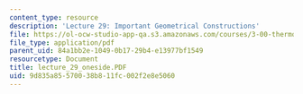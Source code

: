 ```yaml
---
content_type: resource
description: 'Lecture 29: Important Geometrical Constructions'
file: https://ol-ocw-studio-app-qa.s3.amazonaws.com/courses/3-00-thermodynamics-of-materials-fall-2002/9d835a85570038b811fc002f2e8e5060_lecture_29_oneside.PDF
file_type: application/pdf
parent_uid: 84a1bb2e-1049-0b17-29b4-e13977bf1549
resourcetype: Document
title: lecture_29_oneside.PDF
uid: 9d835a85-5700-38b8-11fc-002f2e8e5060
---
```

